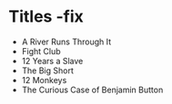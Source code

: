 # Titles -fix

- A River Runs Through It
- Fight Club
- 12 Years a Slave
- The Big Short
- 12 Monkeys
- The Curious Case of Benjamin Button
